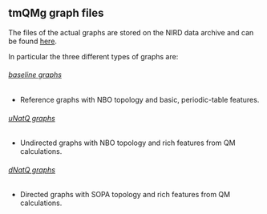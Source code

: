 ## tmQMg graph files

The files of the actual graphs are stored on the NIRD data archive and can be found [here](https://archive.norstore.no/pages/public/datasetDetail.jsf?id=10.11582/2022.00042).

In particular the three different types of graphs are:

###### [baseline graphs](https://ns9999k.webs.sigma2.no/10.11582_2022.00042/nird/home/hanneskn/tmQMg/baseline_graphs.zip)
- Reference graphs with NBO topology and basic, periodic-table features.
###### [uNatQ graphs](https://ns9999k.webs.sigma2.no/10.11582_2022.00042/nird/home/hanneskn/tmQMg/uNatQ_graphs.zip)
- Undirected graphs with NBO topology and rich features from QM calculations.
###### [dNatQ graphs](https://ns9999k.webs.sigma2.no/10.11582_2022.00042/nird/home/hanneskn/tmQMg/dNatQ_graphs.zip)
- Directed graphs with SOPA topology and rich features from QM calculations.
